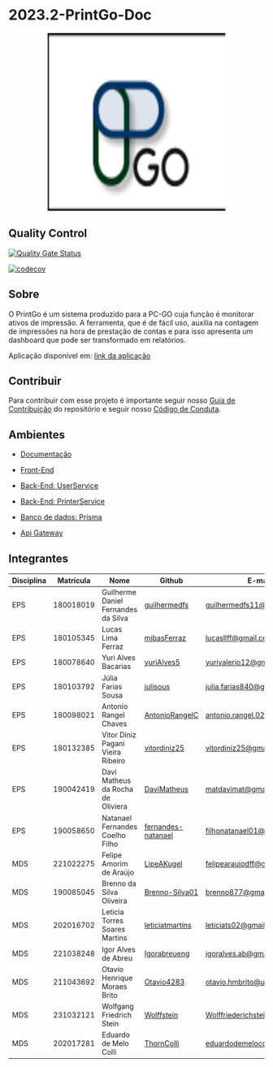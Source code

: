 # 2023.2-PrintGo-Doc

<div align="center">
     <img src="assets/guia-de-estilo/nova_logo.png" height="350px" width="350px">
</div>

## Quality Control

[![Quality Gate Status](https://sonarcloud.io/api/project_badges/measure?project=fga-eps-mds_2023.2-PrintGo-BackEnd&metric=alert_status)](https://sonarcloud.io/summary/new_code?id=fga-eps-mds_2023.2-PrintGo-BackEnd)

[![codecov](https://codecov.io/gh/fga-eps-mds/2023.2-PrintGo-UserService/graph/badge.svg?token=g0er9UGKLc)](https://codecov.io/gh/fga-eps-mds/2023.2-PrintGo-UserService)

## Sobre

O PrintGo é um sistema produzido para a PC-GO cuja função é monitorar ativos de impressão. A ferramenta, que é de fácil uso, auxilia na contagem de impressões na hora de prestação de contas e para isso apresenta um dashboard que pode ser transformado em relatórios.

Aplicação disponível em: [link da aplicação](?)

## Contribuir

Para contribuir com esse projeto é importante seguir nosso [Guia de Contribuição](https://fga-eps-mds.github.io/2023.2-PrintGo-Doc/guia_de_contribuicao/) do repositório e seguir nosso [Código de Conduta](https://fga-eps-mds.github.io/2023.2-PrintGo-Doc/codigo_conduta/).

## Ambientes

- [Documentação](https://github.com/fga-eps-mds/2023.2-PrintGo-Doc)

- [Front-End](https://github.com/fga-eps-mds/2023.2-PrintGo-FrontEnd)

- [Back-End: UserService](https://github.com/fga-eps-mds/2023.2-PrintGo-UserService)

- [Back-End: PrinterService](https://github.com/fga-eps-mds/2023.2-PrintGo-PrinterService)

- [Banco de dados: Prisma](https://github.com/fga-eps-mds/2023.2-PrintGo-Prisma)

- [Api Gateway](https://github.com/fga-eps-mds/2023.2-PrintGo-ApiGateway)


## Integrantes

| Disciplina | Matricula | Nome | Github | E-mail |
|------------|-----------|------|--------|--------|
|EPS|180018019|Guilherme Daniel Fernandes da Silva|[guilhermedfs](https://github.com/guilhermedfs)|guilhermedfs11@gmail.com|
|EPS|180105345|Lucas Lima Ferraz|[mibasFerraz](https://github.com/mibasFerraz)|lucasllff@gmail.com|
|EPS|180078640|Yuri Alves Bacarias|[yuriAlves5](https://github.com/yuriAlves5)|yurivalerio12@gmail.com|
|EPS|180103792|Júlia Farias Sousa|[julisous](https://github.com/julisous)|julia.farias840@gmail.com|
|EPS|180098021|Antonio Rangel Chaves|[AntonioRangelC](https://github.com/AntonioRangelC)|antonio.rangel.02@gmail.com|
|EPS|180132385|Vitor Diniz Pagani Vieira Ribeiro|[vitordiniz25](https://github.com/vitordiniz25)|vitordiniz25@gmail.com|
|EPS|190042419|Davi Matheus da Rocha de Oliviera|[DaviMatheus](https://github.com/DaviMatheus)|matdavimat@gmail.com|
|EPS|190058650|Natanael Fernandes Coelho Filho|[fernandes-natanael](https://github.com/fernandes-natanael)|filhonatanael01@gmail.com|
|MDS|221022275|Felipe Amorim de Araújo|[LipeAKugel](https://github.com/LipeAKugel)|felipearaujodff@gmail.com|
|MDS|190085045|Brenno da Silva Oliveira|[Brenno-Silva01](https://github.com/Brenno-Silva01)|brenno877@gmail.com|
|MDS|202016702|Leticia Torres Soares Martins|[leticiatmartins](https://github.com/leticiatmartins)| leticiats02@gmail.com|
|MDS|221038248|Igor Alves de Abreu|[Igorabreueng](https://github.com/Igorabreueng)| igoralves.ab@gmail.com|
|MDS|211043692|Otavio Henrique Moraes Brito|[Otavio4283](https://github.com/Otavio4283)| otavio.hmbrito@uol.com.br|
|MDS|231032121|Wolfgang Friedrich Stein|[Wolffstein](https://github.com/WolffStein)|Wolffriederichstein@gmail.com|
|MDS|202017281|Eduardo de Melo Colli|[ThornColli](https://github.com/ThornColli)|eduardodemelocolli@gmail.com|
